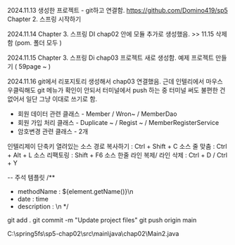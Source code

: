 2024.11.13
생성한 프로젝트 - git하고 연결함.
https://github.com/Domino419/sp5 
Chapter 2. 스프링 시작하기 

2024.11.14
Chapter 3. 스프링 DI 
chap02 안에 모듈 추가로 생성했음. >> 11.15 삭제함 (pom. 폴더 모두 )

2024.11.15
Chapter 3. 스프링 Di 
chap03 프로젝트 새로 생성함. 예제 프로젝트 만들기  ( 59page ~  ) 

2024.11.16
git에서 리포지토리 생성해서 chap03 연결했음. 
근데 인텔리에서 마우스 우클릭해도 git 메뉴가 확인이 안되서 터미널에서 push 하는 중
터미널 써도 불편한 건 없어서 일단 그냥 이대로 쓰기로 함.



 - 회원 데이터 관련 클래스 - Member / Wron~ / MemberDao 
 - 회원 가입 처리 클래스 - Duplicate ~ / Regist ~ / MemberRegisterService 
 - 암호변경 관련 클래스 - 2개 



인텔리제이 단축키 
열려있는 소스 경로 복사하기 : Ctrl + Shift + C
소스 줄 맞춤 : Ctrl + Alt + L
소스 리팩토링 : Shift + F6
소스 한줄 라인 복제/ 라인 삭제 :  Ctrl + D / Ctrl + Y

-- 주석 템플릿 
/**
* methodName    : ${element.getName()}\n
* date          : time
* description   : \n
*/

git add .
git commit -m "Update project files"
git push origin main 

C:\spring5fs\sp5-chap02\src\main\java\chap02\Main2.java